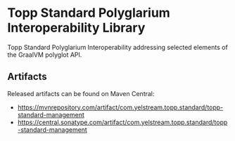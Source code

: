 # Topp Standard Polyglarium Interoperability Library

Topp Standard Polyglarium Interoperability addressing selected elements of the GraalVM polyglot API.


## Artifacts

Released artifacts can be found on Maven Central:

* https://mvnrepository.com/artifact/com.yelstream.topp.standard/topp-standard-management
* https://central.sonatype.com/artifact/com.yelstream.topp.standard/topp-standard-management
